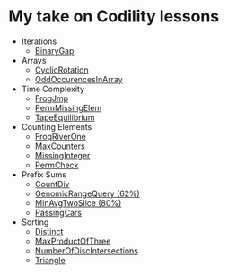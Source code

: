 # My take on Codility lessons

* Iterations
	* [BinaryGap](BinaryGap.playground/Contents.swift)
* Arrays
	* [CyclicRotation](CyclicRotation.playground/Contents.swift)
	* [OddOccurencesInArray](OddOccurencesInArray.playground/Contents.swift)
* Time Complexity
	* [FrogJmp](FrogJmp.playground/Contents.swift)
	* [PermMissingElem](PermMissingElem.playground/Contents.swift)
	* [TapeEquilibrium](TapeEquilibrium.playground/Contents.swift)
* Counting Elements
	* [FrogRiverOne](FrogRiverOne.playground/Contents.swift)
	* [MaxCounters](MaxCounters.playground/Contents.swift)
	* [MissingInteger](MissingInteger.playground/Contents.swift)
	* [PermCheck](PermCheck.playground/Contents.swift)
* Prefix Sums
	* [CountDiv](CountDiv.playground/Contents.swift)
	* [GenomicRangeQuery (62%)](GenomicRangeQuery.playground/Contents.swift)
	* [MinAvgTwoSlice (80%)](MinAvgTwoSlice.playground/Contents.swift)
	* [PassingCars](PassingCars.playground/Contents.swift)
* Sorting
	* [Distinct](Distinct.playground/Contents.swift)
	* [MaxProductOfThree](MaxProductOfThree.playground/Contents.swift)
	* [NumberOfDiscIntersections](NumberOfDiscIntersections.playground/Contents.swift)
	* [Triangle](Triangle.playground/Contents.swift)